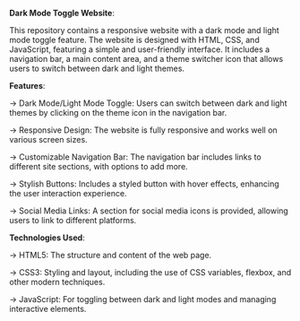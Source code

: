 **Dark Mode Toggle Website**:

This repository contains a responsive website with a dark mode and light mode toggle feature. The website is designed with HTML, CSS, and JavaScript, featuring a simple and user-friendly interface. It includes a navigation bar, a main content area, and a theme switcher icon that allows users to switch between dark and light themes.

**Features**:

-> Dark Mode/Light Mode Toggle: Users can switch between dark and light themes by clicking on the theme icon in the navigation bar.

-> Responsive Design: The website is fully responsive and works well on various screen sizes.

-> Customizable Navigation Bar: The navigation bar includes links to different site sections, with options to add more.

-> Stylish Buttons: Includes a styled button with hover effects, enhancing the user interaction experience.

-> Social Media Links: A section for social media icons is provided, allowing users to link to different platforms.

**Technologies Used**:

-> HTML5: The structure and content of the web page.

-> CSS3: Styling and layout, including the use of CSS variables, flexbox, and other modern techniques.

-> JavaScript: For toggling between dark and light modes and managing interactive elements.
